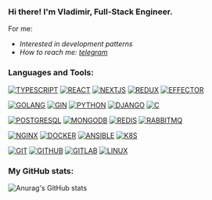 ### Hi there! I'm Vladimir, Full-Stack Engineer.

For me:
- *Interested in development patterns*
- *How to reach me: [telegram](https://exiltrip.t.me)*


### Languages and Tools:


[![TYPESCRIPT](https://img.shields.io/badge/typescript-grey.svg?style=for-the-badge&logo=typescript)](#)
[![REACT](https://img.shields.io/badge/react-grey.svg?style=for-the-badge&logo=react)](#)
[![NEXTJS](https://img.shields.io/badge/nextjs-grey.svg?style=for-the-badge&logo=nextjs)](#)
[![REDUX](https://img.shields.io/badge/redux-grey.svg?style=for-the-badge&logo=redux)](#)
[![EFFECTOR](https://img.shields.io/badge/effector-grey.svg?style=for-the-badge&logo=effector)](#)

[![GOLANG](https://img.shields.io/badge/golang-grey.svg?style=for-the-badge&logo=go)](#)
[![GIN](https://img.shields.io/badge/gin-grey.svg?style=for-the-badge&logo=gin)](#)
[![PYTHON](https://img.shields.io/badge/python-grey.svg?style=for-the-badge&logo=python)](#)
[![DJANGO](https://img.shields.io/badge/django-grey.svg?style=for-the-badge&logo=django)](#)
[![C](https://img.shields.io/badge/clang-grey.svg?style=for-the-badge&logo=c)](#)

[![POSTGRESQL](https://img.shields.io/badge/PostgreSQL-grey.svg?style=for-the-badge&logo=postgreSQL)](#)
[![MONGODB](https://img.shields.io/badge/mongodb-grey.svg?style=for-the-badge&logo=mongodb)](#)
[![REDIS](https://img.shields.io/badge/redis-grey.svg?style=for-the-badge&logo=redis)](#)
[![RABBITMQ](https://img.shields.io/badge/rabbitmq-grey.svg?style=for-the-badge&logo=rabbitmq)](#)

[![NGINX](https://img.shields.io/badge/Nginx-grey.svg?style=for-the-badge&logo=nginx)](#)
[![DOCKER](https://img.shields.io/badge/Docker-grey.svg?style=for-the-badge&logo=docker)](#)
[![ANSIBLE](https://img.shields.io/badge/Ansible-grey.svg?style=for-the-badge&logo=ansible)](#)
[![K8S](https://img.shields.io/badge/Kubernetes-grey.svg?style=for-the-badge&logo=kubernetes)](#)

[![GIT](https://img.shields.io/badge/Git-grey.svg?style=for-the-badge&logo=Git)](#)
[![GITHUB](https://img.shields.io/badge/GitHub-grey.svg?style=for-the-badge&logo=GitHub)](#)
[![GITLAB](https://img.shields.io/badge/GitLab-grey.svg?style=for-the-badge&logo=GitLab)](#)
[![LINUX](https://img.shields.io/badge/Linux-grey.svg?style=for-the-badge&logo=Linux)](#)


### My GitHub stats:

![Anurag's GitHub stats](https://github-readme-stats.asklar.vercel.app/api?show_icons=true&include_all_commits=false&count_private=true&disable_animations=false&theme=dark&locale=en&show_icons=true&hide_border=false&custom_title=Github&nbsp;Stats&username=exiltrip)
